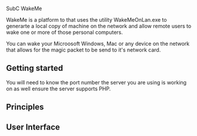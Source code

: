 SubC WakeMe

WakeMe is a platform to that uses the utility WakeMeOnLan.exe to generarte a local copy of machine on the network and allow remote users to wake one or more of those personal computers.

You can wake your Microosoft Windows, Mac or any device on the network that allows for the magic packet to be send to it's network card.

## Getting started

You will need to know the port number the server you are using is working on as well ensure the server supports PHP.

## Principles

## User Interface